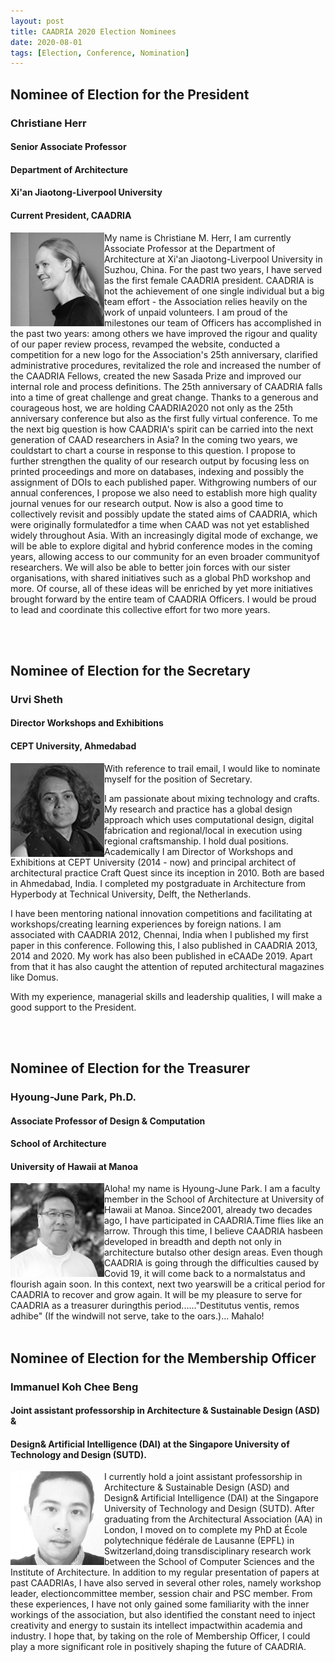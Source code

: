 ```yaml
---
layout: post
title: CAADRIA 2020 Election Nominees
date: 2020-08-01
tags: [Election, Conference, Nomination]
---
```


## Nominee of Election for the President
### Christiane Herr
#### Senior Associate Professor
#### Department of Architecture
#### Xi'an Jiaotong-Liverpool University
#### Current President, CAADRIA

<img src="/img/christianeherr.jpg" width="150" align="left" />

My name is Christiane M. Herr, I am currently Associate Professor at the Department of Architecture at Xi'an Jiaotong-Liverpool University in Suzhou, China. For the past two years, I have served as the first female CAADRIA president. CAADRIA is not the achievement of one single individual but a big team effort - the Association relies heavily on the work of unpaid volunteers. I am proud of the milestones our team of Officers has accomplished in the past two years: among others we have improved the rigour and quality of our paper review process, revamped the website, conducted a competition for a new logo for the Association's 25th anniversary, clarified administrative procedures, revitalized the role and increased the number of the CAADRIA Fellows, created the new Sasada Prize and improved our internal role and process definitions. The 25th anniversary of CAADRIA falls into a time of great challenge and great change. Thanks to a generous and courageous host, we are holding CAADRIA2020 not only as the 25th anniversary conference but also as the first fully virtual conference. To me the next big question is how CAADRIA's spirit can be carried into the next generation of CAAD researchers in Asia? In the coming two years, we couldstart to chart a course in response to this question. I propose to further strengthen the quality of our research output by focusing less on printed proceedings and more on databases, indexing and possibly the assignment of DOIs to each published paper. Withgrowing numbers of our annual conferences, I propose we also need to establish more high quality journal venues for our research output. Now is also a good time to collectively revisit and possibly update the stated aims of CAADRIA, which were originally formulatedfor a time when CAAD was not yet established widely throughout Asia. With an increasingly digital mode of exchange, we will be able to explore digital and hybrid conference modes in the coming years, allowing access to our community for an even broader communityof researchers. We will also be able to better join forces with our sister organisations, with shared initiatives such as a global PhD workshop and more. Of course, all of these ideas will be enriched by yet more initiatives brought forward by the entire team of CAADRIA Officers. I would be proud to lead and coordinate this collective effort for two more years.

<br>
<br>

## Nominee of Election for the Secretary
### Urvi Sheth
#### Director Workshops and Exhibitions
#### CEPT University, Ahmedabad

<img src="/img/urvisheth.jpg" width="150" align="left" />

With reference to trail email, I would like to nominate myself for the position of Secretary.

I am passionate about mixing technology and crafts. My research and practice has a global design approach which uses computational design, digital fabrication and regional/local in execution using regional craftsmanship. I hold dual positions. Academically I am Director of Workshops and Exhibitions at CEPT University (2014 - now) and principal architect of architectural practice Craft Quest since its inception in 2010. Both are based in Ahmedabad, India. I completed my postgraduate in Architecture from Hyperbody at Technical University, Delft, the Netherlands. 

I have been mentoring national innovation competitions and facilitating at workshops/creating learning experiences by foreign nations. I am associated with CAADRIA 2012, Chennai, India when I published my first paper in this conference. Following this, I also published in CAADRIA 2013, 2014 and 2020. My work has also been published in eCAADe 2019. Apart from that it has also caught the attention of reputed architectural magazines like Domus.

With my experience, managerial skills and leadership qualities, I will make a good support to the President.

<br>
<br>

## Nominee of Election for the Treasurer
### Hyoung-June Park, Ph.D. 
#### Associate Professor of Design & Computation 
#### School of Architecture
#### University of Hawaii at Manoa

<img src="/img/hyoungjunepark.jpg" width="150" align="left" />

Aloha! my name is Hyoung-June Park. I am a faculty member in the School of Architecture at University of Hawaii at Manoa. Since2001, already two decades ago, I have participated in CAADRIA.Time flies like an arrow. Through this time, I believe CAADRIA hasbeen developed in breadth and depth not only in architecture butalso other design areas. Even though CAADRIA is going through the difficulties caused by Covid 19, it will come back to a normalstatus and flourish again soon. In this context, next two yearswill be a critical period for CAADRIA to recover and grow again. It will be my pleasure to serve for CAADRIA as a treasurer duringthis period......"Destitutus ventis, remos adhibe" (If the windwill not serve, take to the oars.)... Mahalo!
<br>
<br>

## Nominee of Election for the Membership Officer
### Immanuel Koh Chee Beng
#### Joint assistant professorship in Architecture & Sustainable Design (ASD) &
#### Design& Artificial Intelligence (DAI) at the Singapore University of Technology and Design (SUTD). 

<img src="/img/immanuelkoh.jpg" width="150" align="left" />

I currently hold a joint assistant professorship in Architecture & Sustainable Design (ASD) and Design& Artificial Intelligence (DAI) at the Singapore University of Technology and Design (SUTD). After graduating from the Architectural Association (AA) in London, I moved on to complete my PhD at École polytechnique fédérale de Lausanne (EPFL) in Switzerland,doing transdisciplinary research work between the School of Computer Sciences and the Institute of Architecture. In addition to my regular  presentation of papers at past CAADRIAs, I have also served in several other roles, namely workshop leader, electioncommittee member, session chair and PSC member. From these experiences, I have not only gained some familiarity with the inner workings of the association, but also identified the constant need to inject creativity and energy to sustain its intellect impactwithin academia and industry. I hope that, by taking on the role of Membership Officer, I could play a more significant role in positively shaping the future of CAADRIA.

<br>
<br>








